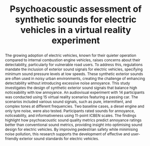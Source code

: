---
layout: publication
sitemap: false
title: "Psychoacoustic assessment of synthetic sounds for electric vehicles in a virtual reality experiment"
authors: Bazilinskyy, P., Alam, M. S., Merino-Martınez, R.
pdf: bazilinskyy2025sound
image: bazilinskyy2025sound.jpg
display: "11th Convention of the European Acoustics Association (Euronoise). Malaga, Spain"
year: 2025
suppmat: https://doi.org/10.4121/1f8ae9be-950b-430e-9b75-e2b420dcaa26
code: https://github.com/Shaadalam9/sound-ev
abstract: "The growing adoption of electric vehicles, known for their quieter operation compared to internal combustion engine vehicles, raises concerns about their detectability, particularly for vulnerable road users. To address this, regulations mandate the inclusion of exterior sound signals for electric vehicles, specifying minimum sound pressure levels at low speeds. These synthetic exterior sounds are often used in noisy urban environments, creating the challenge of enhancing detectability without introducing excessive noise annoyance. This study investigates the design of synthetic exterior sound signals that balance high noticeability with low annoyance. An audiovisual experiment with 14 participants was conducted using 15 virtual reality scenarios featuring a passing car. The scenarios included various sound signals, such as pure, intermittent, and complex tones at different frequencies. Two baseline cases, a diesel engine and only tyre noise, were also tested. Participants rated sounds for annoyance, noticeability, and informativeness using 11-point ICBEN scales. The findings highlight how psychoacoustic sound quality metrics predict annoyance ratings better than conventional sound metrics, providing insight into optimising sound design for electric vehicles. By improving pedestrian safety while minimising noise pollution, this research supports the development of effective and user-friendly exterior sound standards for electric vehicles."

---